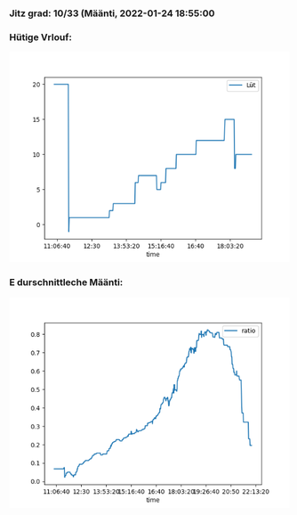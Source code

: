 ### Jitz grad: 10/33 (Määnti, 2022-01-24 18:55:00

### Hütige Vrlouf:
![Graph](Today.png)

### E durschnittleche Määnti:
![Graph](Määnti.png)